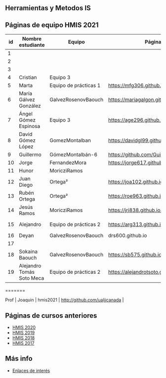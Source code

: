 ## Herramientas y Metodos IS

## Páginas de equipo HMIS 2021

id | Nombre estudiante  | Equipo | Página personal | Repositorio de Web de equipo 
-- | ----------------- | ----------------- | ----------------- | -----------------
1 | | | | 
2 | | | | 
3 | | | | 
4 |Cristian |Equipo 3 | | 
5 | Marta | Equipo de prácticas 1 | https://mfg306.github.io/ | 
6 | María Gálvez González | GalvezRosenovBaouch | https://mariagalgon.github.io/ | 
7 |Ángel Gómez Espinosa|Equipo 3|https://age296.github.io/| 
8 | David Gómez López | GomezMontalban | https://davidgl99.github.io/ | 
9 |Guillermo |GómezMontalbán-6 |https://github.com/GuillermoMontalbanMartinez | 
10 | Jorge | FernandezMora | https://jorge617.github.io/ | 
11 | Hunor | MoricziRamos | |
12 | Juan Diego | Ortega² | https://joa102.github.io/hmis-repo01/ | https://github.com/joa102/hmis-repo01
13 | Rubén Ortega | Ortega² | https://roe963.github.io/hmis-repo01/ | 
14 | Jesús Ramos | MoricziRamos | https://jri838.github.io/ | 
15 |Alejandro |Equipo de prácticas 2 |https://arg313.github.io/ | https://github.com/arg313/hmis-repo01.git
16 | Deyan | GalvezRosenovBaouch | drs600.github.io | 
17 | | | | 
18 | Sokaina Baouch | GalvezRosenovBaouch | https://sb575.github.io/ | 
19 |Alejandro Tomás Soto Meca |Equipo de prácticas 2 |https://alejandrotsoto.github.io/ | 


=======



Prof | Joaquin | hmis2021 | http://github.com/ualjjcanada  |


## Páginas de cursos anteriores
* [HMIS 2020](index2020.md)
* [HMIS 2019](index2019.md)
* [HMIS 2018](index2018.md)
* [HMIS 2017](index2017.md)

## Más info
* [Enlaces de interés](enlaces.md)
